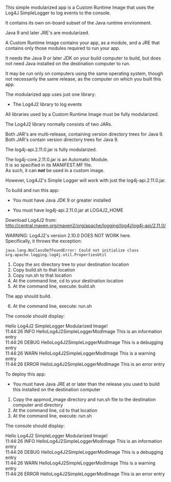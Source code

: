 This simple modularized app is a Custom Runtime Image that uses the Log4J SimpleLogger to log events to the console.

It contains its own on-board subset of the Java runtime environment.

Java 9 and later JRE's are modularized.

A Custom Runtime Image contains your app, as a module, and a JRE that contains only those modules required to run your app.

It needs the Java 9 or later JDK on your build computer to build, but does not need Java installed on the destination computer to run.

It may be run only on computers using the same operating system, though not necessarily the same release, as the computer on which you built this app.

The modularized app uses just one library:

- The Log4J2 library to log events

All libraries used by a Custom Runtime Image must be fully modularized.  
 
The Log4J2 library normally consists of two JARs.

Both JAR's are multi-release, containing version directory trees for Java 9.
Both JAR's contain version directory trees for Java 9.

The log4j-api.2.11.0.jar is fully modularized.

The log4j-core.2.11.0.jar is an Automatic Module.  
It is so specified in its MANIFEST.MF file.  
As such, it can ***not*** be used in a custom image.  

However, Log4J2's Simple Logger will work with just the log4j-api.2.11.0.jar.  

To build and run this app:

- You must have Java JDK 9 or greater installed  

- You must have log4j-api.2.11.0.jar at LOG4J2_HOME  

Download Log4J2 from:   
http://central.maven.org/maven2/org/apache/logging/log4j/log4j-api/2.11.0/  

WARNING: Log4J2's version 2.10.0 DOES NOT WORK here.  
Specifically, it throws the exception:
```
java.lang.NoClassDefFoundError: Could not initialize class org.apache.logging.log4j.util.PropertiesUtil
```

1. Copy the src directory tree to your destination location
2. Copy build.sh to that location
3. Copy run.sh to that location
4. At the command line, cd to your destination location
5. At the command line, execute: build.sh

The app should build.

6. At the command line, execute: run.sh

The console should display:

Hello Log4J2 SimpleLogger Modularized Image!  
11:44:26 INFO HelloLog4J2SimpleLoggerModImage This is an information entry  
11:44:26 DEBUG HelloLog4J2SimpleLoggerModImage This is a debugging entry  
11:44:26 WARN HelloLog4J2SimpleLoggerModImage This is a warning entry  
11:44:26 ERROR HelloLog4J2SimpleLoggerModImage This is an error entry

To deploy this app:

- You must have Java JRE at or later than the release you used to build this installed on the destination computer

1. Copy the appmod_image directory and run.sh file to the destination computer and directory
2. At the command line, cd to that location
2. At the command line, execute: run.sh

The console should display:

Hello Log4J2 SimpleLogger Modularized Image!  
11:44:26 INFO HelloLog4J2SimpleLoggerModImage This is an information entry  
11:44:26 DEBUG HelloLog4J2SimpleLoggerModImage This is a debugging entry  
11:44:26 WARN HelloLog4J2SimpleLoggerModImage This is a warning entry  
11:44:26 ERROR HelloLog4J2SimpleLoggerModImage This is an error entry

